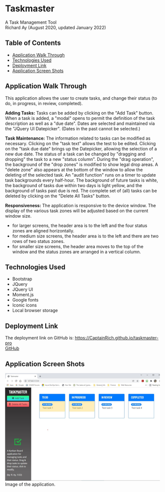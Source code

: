# Taskmaster
A Task Management Tool  
Richard Ay (August 2020, updated January 2022)


## Table of Contents
* [Application Walk Through](#application-walk-through)
* [Technologies Used](#technologies-used)
* [Deployment Link](#deployment-link)
* [Application Screen Shots](#application-screen-shot)

## Application Walk Through

This application allows the user to create tasks, and change their status (to do, in progress, in review, completed).  

**Adding Tasks:**
Tasks can be added by clicking on the "Add Task" button.  When a task is added, a "modal" opens to permit the definition of the task description as well as a "due date".  Dates are selected and maintained via the "JQuery UI Datepicker".  (Dates in the past cannot be selected.)

**Task Maintenance:**
The information related to tasks can be modified as necessary.  Clicking on the "task text" allows the test to be edited.  Clicking on the "task due date" brings up the Datepicker, allowing the selection of a new due date.  The status of a task can be changed by "dragging and dropping" the task to a new "status column".  During the "drag operation", the background of the "drop zones" is modified to show legal drop areas.  A "delete zone" also appears at the bottom of the window to allow the deleting of the selected task.  An "audit function" runs on a timer to update task backgrounds every half-hour.  The background of future tasks is white, the background of tasks due within two days is light yellow, and the background of tasks past due is red.  The complete set of (all) tasks can be deleted by clicking on the "Delete All Tasks" button.

**Responsiveness:**
The application is responsive to the device window.  The display of the various task zones will be adjusted based on the current window size.  
- for larger screens, the header area is to the left and the four status zones are aligned horizontally.
- for medium size screens, the header area is to the left and there are two rows of two status zones. 
- for smaller size screens, the header area moves to the top of the window and the status zones are arranged in a vertical column.


## Technologies Used

* Bootstrap
* JQuery
* JQuery UI
* Moment.js
* Google fonts
* Iconic icons
* Local browser storage


## Deployment Link
The deployment link on GitHub is: https://CaptainRich.github.io/taskmaster-pro   
[GitHub](https://CaptainRich.github.io/taskmaster-pro) 


## Application Screen Shots

![Screenshot](./assets/images/taskmaster.jpg) Image of the application.